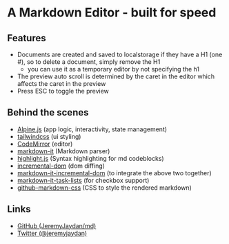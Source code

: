 # A Markdown Editor - built for speed

## Features
- Documents are created and saved to localstorage if they have a H1 (one #), so to delete a document, simply remove the H1
	- you can use it as a temporary editor by not specifying the h1
- The preview auto scroll is determined by the caret in the editor which affects the caret in the preview
- Press ESC to toggle the preview

## Behind the scenes
- [Alpine.js](https://alpinejs.dev/) (app logic, interactivity, state management)
- [tailwindcss](https://tailwindcss.com/) (ui styling)
- [CodeMirror](https://github.com/codemirror/CodeMirror) (editor)
- [markdown-it](https://github.com/markdown-it/markdown-it) (Markdown parser)
- [highlight.js](https://github.com/highlightjs/highlight.js) (Syntax highlighting for md codeblocks)
- [incremental-dom](https://github.com/google/incremental-dom) (dom diffing)
- [markdown-it-incremental-dom](https://github.com/yhatt/markdown-it-incremental-dom) (to integrate the above two together)
- [markdown-it-task-lists](https://github.com/revin/markdown-it-task-lists) (for checkbox support)
- [github-markdown-css](https://github.com/sindresorhus/github-markdown-css) (CSS to style the rendered markdown)

## Links
- [GitHub (JeremyJaydan/md)](https://github.com/JeremyJaydan/md)
- [Twitter (@jeremyjaydan)](https://twitter.com/JeremyJaydan)
